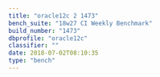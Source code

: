```yaml
---
title: "oracle12c 2 1473"
bench_suite: "18w27 CI Weekly Benchmark"
build_number: "1473"
dbprofile: "oracle12c"
classifier: ""
date: 2018-07-02T08:10:35
type: "bench"
---
```

